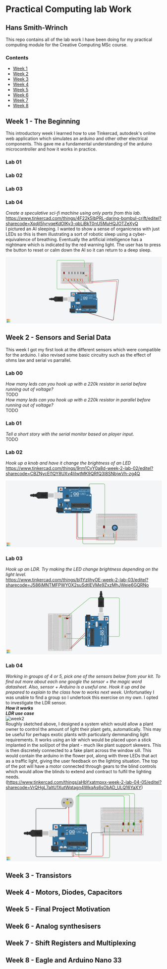 <!-- Headings -->
# Practical Computing lab Work
## Hans Smith-Wrinch

This repo contains all of the lab work I have been doing for my practical computing module for the Creative Computing MSc course.

### Contents
* [Week 1](#Week-1---the-beginning)
* [Week 2](#Week-2---sensors-and-serial-data)
* [Week 3](#Week-3---transistors)
* [Week 4](#Week-4---motors-diodes-capacitors)
* [Week 5](#Week-5---final-project-motivation)
* [Week 6](#Week-6---analog-synthesisers)
* [Week 7](#Week-7---shift-registers-and-multiplexing)
* [Week 8](#Week-8---eagle-and-arduino-nano-33)
## **Week 1 - The Beginning**
This introductory week I learned how to use Tinkercad, autodesk's online web application which simulates an arduino and other other electrical components. This gave me a fundamental understanding of the arduino microcontroller and how it works in practice.
### Lab 01
### Lab 02
### Lab 03
### Lab 04
*Create a speculative sci-fi machine using only parts from this lab.* \
https://www.tinkercad.com/things/4F22k5IbPRL-daring-bombul-crift/editel?sharecode=Xqdjl5lyryqeKdOlKy3-qbLiBkT0nU5MuHQJOTZeXyQ \
I pictured an AI sleeping. I wanted to show a sense of organicness with just LEDs so this is them illustrating a sort of robotic sleep using a cyber-equivalence of breathing. Eventually the artificial intelligence has a nightmare which is indicated by the red warning light. The user has to press the button to reset or calm down the AI so it can return to a deep sleep.

![week 1](week1/sleepy-ai.png)

## **Week 2 - Sensors and Serial Data**
This week I got my first look at the different sensors which were compatible for the arduino. I also revised some basic circuitry such as the effect of ohms law and serial vs parrallel.
### Lab 00
*How many leds can you hook up with a 220k resistor in serial before running out of voltage?* \
TODO \
*How many leds can you hook up with a 220k resistor in parallel before running out of voltage?* \
TODO 
### Lab 01
*Tell a short story with the serial monitor based on player input.* \
TODO 
### Lab 02
*Hook up a knob and have it change the brightness of an LED* \
https://www.tinkercad.com/things/9rm1CvY0a8d-week-2-lab-02/editel?sharecode=CBZNycEl1QY8UXv4IiIwtMK9QRfQ3l8SNbjwVh-zg4Q 

![week 2](week2/Week%202%20Lab%2002.png)

### Lab 03
*Hook up an LDR. Try making the LED change brightness depending on the light level.* \
https://www.tinkercad.com/things/bl1YzlihyOE-week-2-lab-03/editel?sharecode=J586jMNTMFPWYOX2suSdtlEVMe9ZxzMhJWeie6GQRNo 
![week 2](week2/Week%202%20Lab%2003.png)
### Lab 04
*Working in groups of 4 or 5, pick one of the sensors below from your kit. To find out more about each one google the sensor + the magic word datasheet. Also, sensor + Arduino is a useful one. Hook it up and be prepared to explain to the class how to works next week.*
Unfortunatley I was unable to find a group so I undertook this exercise on my own. I opted to investigate the LDR sensor. \
***How it works***\
***LDR use case*** \
![week2](lab%205%20enclosure.jpg)\
Roughly sketched above, I designed a system which would allow a plant owner to control the amount of light their plant gets, automatically. This may be useful for perhaps exotic plants with particularly demmanding light requirements. It works using an ldr which would be placed upon a stick implanted in the soil/pot of the plant - much like plant support skewers. This is then discretely connected to a fake plant across the window sill. This would contain the arduino in the flower pot, along with three LEDs that act as a traffic light, giving the user feedback on the lighting situation. The top of the pot will have a motor connected through gears to the blind controls which would allow the blinds to extend and contract to fulfil the lighting needs. \
(https://www.tinkercad.com/things/aHbYxatmpxx-week-2-lab-04-05/editel?sharecode=VrQHgL7altU1XutWqtagn4WkqAs6sObAD_ULQ16YaXY)
![week 2](week2/Week%202%20Lab%2004-05.png)
## **Week 3 - Transistors**
## **Week 4 - Motors, Diodes, Capacitors**
## **Week 5 - Final Project Motivation**
## **Week 6 - Analog synthesisers**
## **Week 7 - Shift Registers and Multiplexing**
## **Week 8 - Eagle and Arduino Nano 33**